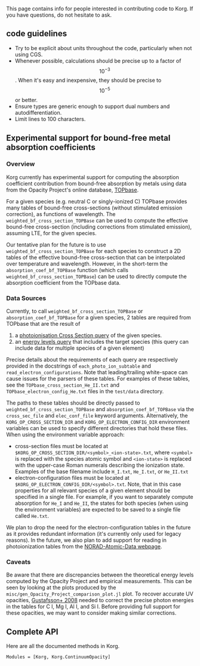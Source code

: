 This page contains info for people interested in contributing code to Korg.  If you 
have questions, do not hesitate to ask.

## code guidelines
- Try to be explicit about units throughout the code, particularly when not using CGS.
- Whenever possible, calculations should be precise up to a factor of $$10^{-3}$$.  When it's easy and inexpensive, they should be precise to $$10^{-5}$$ or better.  
- Ensure types are generic enough to support dual numbers and autodifferentiation. 
- Limit lines to 100 characters.

## Experimental support for bound-free metal absorption coefficients

### Overview

Korg currently has experimental support for computing the absorption coefficient contribution
from bound-free absorption by metals using data from the Opacity Project's online database,
[TOPbase](http://cdsweb.u-strasbg.fr/topbase/topbase.html).

For a given species (e.g. neutral C or singly-ionized C) TOPbase provides many tables of bound-free
cross-sections (without stimulated emission correction), as functions of wavelength. The 
`weighted_bf_cross_section_TOPBase` can be used to compute the effective bound-free cross-section
(including corrections from stimulated emission), assuming LTE, for the given species.

Our tentative plan for the future is to use `weighted_bf_cross_section_TOPBase` for each species
to construct a 2D tables of the effective bound-free cross-section that can be interpolated over
temperature and wavelength. However, in the short-term the `absorption_coef_bf_TOPBase` function
(which calls `weighted_bf_cross_section_TOPBase`) can be used to directly compute the absorption
coefficient from the TOPbase data.

### Data Sources

Currently, to call `weighted_bf_cross_section_TOPBase` or `absorption_coef_bf_TOPBase` for a
given species, 2 tables are required from TOPbase that are the result of
1. a [photoionisation Cross Section query](http://cdsweb.u-strasbg.fr/topbase/xsections.html) of
   the given species.
2. an [energy levels query](http://cdsweb.u-strasbg.fr/topbase/energy.html) that includes the
   target species (this query can include data for multiple species of a given element)

Precise details about the requirements of each query are respectively provided in the docstrings of
`each_photo_ion_subtable` and `read_electron_configurations`. Note that leading/trailing
white-space can cause issues for the parsers of these tables. For examples of these tables, see the
`TOPbase_cross_section_He_II.txt` and `TOPbase_electron_config_He.txt` files in the
`test/data` directory.

The paths to these tables should be directly passed to `weighted_bf_cross_section_TOPBase` and
`absorption_coef_bf_TOPBase` via the `cross_sec_file` and `elec_conf_file` keyword arguments.
Alternatively, the `KORG_OP_CROSS_SECTION_DIR` and `KORG_OP_ELECTRON_CONFIG_DIR` environment
variables can be used to specify different directories that hold these files. When using the
environment variable approach:
- cross-section files must be located at `$KORG_OP_CROSS_SECTION_DIR/<symbol>_<ion-state>.txt`,
  where `<symbol>` is replaced with the species atomic symbol and `<ion-state>` is replaced with
  the upper-case Roman numerals describing the ionization state. Examples of the base filename
  include `H_I.txt`, `He_I.txt`, or `He_II.txt`
- electron-configuration files must be located at `$KORG_OP_ELECTRON_CONFIG_DIR/<symbol>.txt`.
  Note, that in this case properties for all relevant species of a given element should be
  specified in a single file. For example, if you want to separately compute absorption for
  `He_I` and `He_II`, the states for both species (when using the environment variables) are
  expected to be saved to a single file called `He.txt`.

We plan to drop the need for the electron-configuration tables in the future as it provides
redundant information (it's currently only used for legacy reasons). In the future, we also plan to
add support for reading in photoionization tables from the
[NORAD-Atomic-Data webpage](https://norad.astronomy.osu.edu/#codes).

### Caveats

Be aware that there are discrepancies between the theoretical energy levels computed by the Opacity
Project and empirical measurements. This can be seen by looking at the plots produced by the
`misc/gen_Opacity_Project_comparison_plot.jl` plot. To recover accurate UV opacities,
[Gustafsson+ 2008](https://ui.adsabs.harvard.edu/abs/2008A%26A...486..951G/abstract) needed to
correct the precise photon energies in the tables for C I, Mg I, Al I, and Si I. Before providing
full support for these opacities, we may want to consider making similar corrections.


## Complete API
Here are all the documented methods in Korg.

```@autodocs
Modules = [Korg, Korg.ContinuumOpacity]
```
